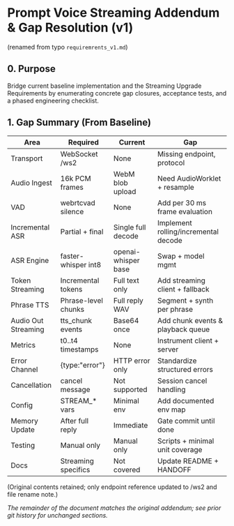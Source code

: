 # Prompt Voice Streaming Addendum & Gap Resolution (v1)

(renamed from typo `requiremrents_v1.md`)

## 0. Purpose
Bridge current baseline implementation and the Streaming Upgrade Requirements by enumerating concrete gap closures, acceptance tests, and a phased engineering checklist.

## 1. Gap Summary (From Baseline)
| Area | Required | Current | Gap |
|------|----------|---------|-----|
| Transport | WebSocket /ws2 | None | Missing endpoint, protocol |
| Audio Ingest | 16k PCM frames | WebM blob upload | Need AudioWorklet + resample |
| VAD | webrtcvad silence | None | Add per 30 ms frame evaluation |
| Incremental ASR | Partial + final | Single full decode | Implement rolling/incremental decode |
| ASR Engine | faster-whisper int8 | openai-whisper base | Swap + model mgmt |
| Token Streaming | Incremental tokens | Full text only | Add streaming client + fallback |
| Phrase TTS | Phrase-level chunks | Full reply WAV | Segment + synth per phrase |
| Audio Out Streaming | tts_chunk events | Base64 once | Add chunk events & playback queue |
| Metrics | t0..t4 timestamps | None | Instrument client + server |
| Error Channel | {type:"error"} | HTTP error only | Standardize structured errors |
| Cancellation | cancel message | Not supported | Session cancel handling |
| Config | STREAM_* vars | Minimal env | Add documented env map |
| Memory Update | After full reply | Immediate | Gate commit until done |
| Testing | Manual only | Manual only | Scripts + minimal unit coverage |
| Docs | Streaming specifics | Not covered | Update README + HANDOFF |

(Original contents retained; only endpoint reference updated to /ws2 and file rename note.)

*The remainder of the document matches the original addendum; see prior git history for unchanged sections.*
